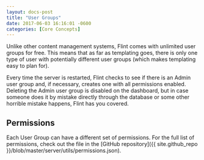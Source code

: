 ```yaml
---
layout: docs-post
title: "User Groups"
date: 2017-06-03 16:16:01 -0600
categories: [Core Concepts]
---
```

Unlike other content management systems, Flint comes with unlimited user groups for free. This means that as far as templating goes, there is only one type of user with potentially different user groups (which makes templating easy to plan for).

Every time the server is restarted, Flint checks to see if there is an Admin user group and, if necessary, creates one with all permissions enabled. Deleting the Admin user group is disabled on the dashboard, but in case someone does it by mistake directly through the database or some other horrible mistake happens, Flint has you covered.

## Permissions

Each User Group can have a different set of permissions. For the full list of permissions, check out the file in the [GitHub repository]({{ site.github_repo }}/blob/master/server/utils/permissions.json).
